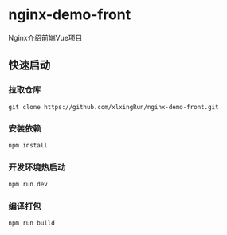 # nginx-demo-front

Nginx介绍前端Vue项目

## 快速启动

### 拉取仓库
```shell
git clone https://github.com/xlxingRun/nginx-demo-front.git
```
### 安装依赖
```sh
npm install
```

### 开发环境热启动

```sh
npm run dev
```

### 编译打包

```sh
npm run build
```
